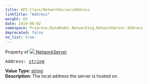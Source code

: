 ```yaml
---
title: API:Class/NetworkServer/Address
linkTitle: "Address"
weight: 65
date: 2019-08-02
namespace: Primrose.DataModel.Networking.NetworkServer.Address
deprecated: false
no_list: true
---
```

Property of <a href="/docs/api-reference/Class/NetworkServer"><img src="/icons/silk/server_network.png"/>&nbsp;NetworkServer</a>
<pre class="method-declaration">
Address: <a class="type" href="/docs/api-reference/System/string">string</a></pre>
<b>Value Type: </b>
<a class="type" href="/docs/api-reference/System/string">string</a>
<br/>
<b>Description: </b>
The local address the server is hosted on.

